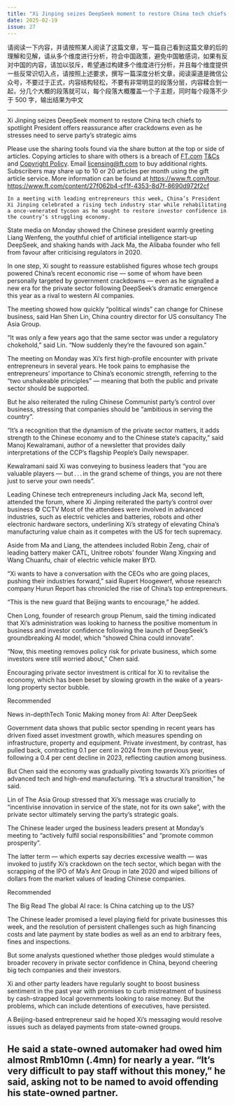 ```yaml
---
title: "Xi Jinping seizes DeepSeek moment to restore China tech chiefs to spotlight"
date: 2025-02-19
issue: 27
---
```


请阅读一下内容，并请按照某人阅读了这篇文章，写一篇自己看到这篇文章的后的理解和见解，请从多个维度进行分析，符合中国政策，避免中国敏感词，如果有反对中国的内容，请加以驳斥，希望通过构建多个维度进行分析，并且每个维度提供一些反常识切入点，请按照上述要求，撰写一篇深度分析文章，阅读渠道是微信公众号，不要过于正式，内容结构轻松，不要有非常明显的段落分层，内容糅合到一起，分几个大概的段落就可以，每个段落大概覆盖一个子主题，同时每个段落不少于 500 字，输出结果为中文

----
Xi Jinping seizes DeepSeek moment to restore China tech chiefs to spotlight
President offers reassurance after crackdowns even as he stresses need to serve party’s strategic aims

Please use the sharing tools found via the share button at the top or side of articles. Copying articles to share with others is a breach of [FT.com](https://www.ft.com/) [T&Cs](https://help.ft.com/help/legal-privacy/terms-conditions/) and [Copyright Policy](https://help.ft.com/help/legal-privacy/copyright/copyright-policy/). Email [licensing@ft.com](mailto:licensing@ft.com) to buy additional rights. Subscribers may share up to 10 or 20 articles per month using the gift article service. More information can be found at https://www.ft.com/tour.
	https://www.ft.com/content/27f062b4-cf1f-4353-8d7f-8690d972f2cf

	In a meeting with leading entrepreneurs this week, China’s President Xi Jinping celebrated a rising tech industry star while rehabilitating a once-venerated tycoon as he sought to restore investor confidence in the country’s struggling economy.

State media on Monday showed the Chinese president warmly greeting Liang Wenfeng, the youthful chief of artificial intelligence start-up DeepSeek, and shaking hands with Jack Ma, the Alibaba founder who fell from favour after criticising regulators in 2020.

In one step, Xi sought to reassure established figures whose tech groups powered China’s recent economic rise — some of whom have been personally targeted by government crackdowns — even as he signalled a new era for the private sector following DeepSeek’s dramatic emergence this year as a rival to western AI companies.

The meeting showed how quickly “political winds” can change for Chinese business, said Han Shen Lin, China country director for US consultancy The Asia Group. 

“It was only a few years ago that the same sector was under a regulatory chokehold,” said Lin. “Now suddenly they’re the favoured son again.”

The meeting on Monday was Xi’s first high-profile encounter with private entrepreneurs in several years. He took pains to emphasise the entrepreneurs’ importance to China’s economic strength, referring to the “two unshakeable principles” — meaning that both the public and private sector should be supported.

But he also reiterated the ruling Chinese Communist party’s control over business, stressing that companies should be “ambitious in serving the country”.

“It’s a recognition that the dynamism of the private sector matters, it adds strength to the Chinese economy and to the Chinese state’s capacity,” said Manoj Kewalramani, author of a newsletter that provides daily interpretations of the CCP’s flagship People’s Daily newspaper.

Kewalramani said Xi was conveying to business leaders that “you are valuable players — but . . . in the grand scheme of things, you are not there just to serve your own needs”. 


Leading Chinese tech entrepreneurs including Jack Ma, second left, attended the forum, where Xi Jinping reiterated the party’s control over business © CCTV
Most of the attendees were involved in advanced industries, such as electric vehicles and batteries, robots and other electronic hardware sectors, underlining Xi’s strategy of elevating China’s manufacturing value chain as it competes with the US for tech supremacy.

Aside from Ma and Liang, the attendees included Robin Zeng, chair of leading battery maker CATL, Unitree robots’ founder Wang Xingxing and Wang Chuanfu, chair of electric vehicle maker BYD. 

“Xi wants to have a conversation with the CEOs who are going places, pushing their industries forward,” said Rupert Hoogewerf, whose research company Hurun Report has chronicled the rise of China’s top entrepreneurs.

“This is the new guard that Beijing wants to encourage,” he added.

Chen Long, founder of research group Plenum, said the timing indicated that Xi’s administration was looking to harness the positive momentum in business and investor confidence following the launch of DeepSeek’s groundbreaking AI model, which “showed China could innovate”.

“Now, this meeting removes policy risk for private business, which some investors were still worried about,” Chen said.

Encouraging private sector investment is critical for Xi to revitalise the economy, which has been beset by slowing growth in the wake of a years-long property sector bubble.

Recommended

News in-depthTech Tonic
Making money from AI: After DeepSeek

Government data shows that public sector spending in recent years has driven fixed asset investment growth, which measures spending on infrastructure, property and equipment. Private investment, by contrast, has pulled back, contracting 0.1 per cent in 2024 from the previous year, following a 0.4 per cent decline in 2023, reflecting caution among business.

But Chen said the economy was gradually pivoting towards Xi’s priorities of advanced tech and high-end manufacturing. “It’s a structural transition,” he said.

Lin of The Asia Group stressed that Xi’s message was crucially to “incentivise innovation in service of the state, not for its own sake”, with the private sector ultimately serving the party’s strategic goals.

The Chinese leader urged the business leaders present at Monday’s meeting to “actively fulfil social responsibilities” and “promote common prosperity”.

The latter term — which experts say decries excessive wealth — was invoked to justify Xi’s crackdown on the tech sector, which began with the scrapping of the IPO of Ma’s Ant Group in late 2020 and wiped billions of dollars from the market values of leading Chinese companies.

Recommended

The Big Read
The global AI race: Is China catching up to the US?

The Chinese leader promised a level playing field for private businesses this week, and the resolution of persistent challenges such as high financing costs and late payment by state bodies as well as an end to arbitrary fees, fines and inspections.

But some analysts questioned whether those pledges would stimulate a broader recovery in private sector confidence in China, beyond cheering big tech companies and their investors. 

Xi and other party leaders have regularly sought to boost business sentiment in the past year with promises to curb mistreatment of business by cash-strapped local governments looking to raise money. But the problems, which can include detentions of executives, have persisted. 

A Beijing-based entrepreneur said he hoped Xi’s messaging would resolve issues such as delayed payments from state-owned groups. 

He said a state-owned automaker had owed him almost Rmb10mn (.4mn) for nearly a year. “It’s very difficult to pay staff without this money,” he said, asking not to be named to avoid offending his state-owned partner.
----

